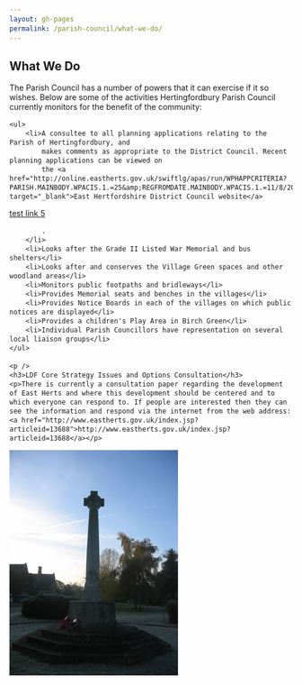 ```yaml
---
layout: gh-pages
permalink: /parish-council/what-we-do/
---
```


<h2>What We Do</h2>

<div class="panelLeft">
	<p>The Parish Council has a number of powers that it can exercise if it so wishes.
		Below are some of the activities Hertingfordbury Parish Council currently monitors for the
		benefit of the community:</p>

	<ul>
		<li>A consultee to all planning applications relating to the Parish of Hertingfordbury, and
			makes comments as appropriate to the District Council. Recent planning applications can be viewed on
			the <a href="http://online.eastherts.gov.uk/swiftlg/apas/run/WPHAPPCRITERIA?PARISH.MAINBODY.WPACIS.1.=25&amp;REGFROMDATE.MAINBODY.WPACIS.1.=11/8/2014&amp;SEARCHBUTTON.MAINBODY.WPACIS.1.=Search" target="_blank">East Hertfordshire District Council website</a>
			
			



<a id="eastHertsPlanningLink" href="" target="_blank">test link 5</a>


			
			
			
			
			.
		</li>
		<li>Looks after the Grade II Listed War Memorial and bus shelters</li>
		<li>Looks after and conserves the Village Green spaces and other woodland areas</li>
		<li>Monitors public footpaths and bridleways</li>
		<li>Provides Memorial seats and benches in the villages</li>
		<li>Provides Notice Boards in each of the villages on which public notices are displayed</li>
		<li>Provides a children's Play Area in Birch Green</li>
		<li>Individual Parish Councillors have representation on several local liaison groups</li>
	</ul>

	<p />
	<h3>LDF Core Strategy Issues and Options Consultation</h3>
	<p>There is currently a consultation paper regarding the development of East Herts and where this development should be centered and to which everyone can respond to. If people are interested then they can see the information and respond via the internet from the web address: <a href="http://www.eastherts.gov.uk/index.jsp?articleid=13688">http://www.eastherts.gov.uk/index.jsp?articleid=13688</a></p>
</div>

<div class="panelRight">
	<img src="/common/image/warMemorial.jpg" alt="Birch Green War Memorial" width="300" />
</div>

<script>
	Date.prototype.addDays = function (n) {
		var time = this.getTime();
		var changedDate = new Date(time + (n * 24 * 60 * 60 * 1000));

		this.setTime(changedDate.getTime());

		return this;
	};

var date = new Date();
var planningDate = date.addDays(-120);
var planningDateDisplay = planningDate.getMonth() + '/' + planningDate.getDate() + '/' + planningDate.getFullYear();
alert(rdh);
alert(rdh.getDate());
alert(rdh.getMonth());
alert(rdh.getFullYear());


	$(function(){
		$('a#eastHertsPlanningLink').attr('href', 'http://online.eastherts.gov.uk/swiftlg/apas/run/WPHAPPCRITERIA?PARISH.MAINBODY.WPACIS.1.=25&REGFROMDATE.MAINBODY.WPACIS.1.=' + planningDateDisplay + '&SEARCHBUTTON.MAINBODY.WPACIS.1.=Search');
	});
</script>
